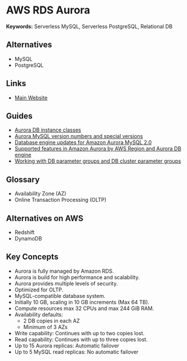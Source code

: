 # AWS RDS Aurora

**Keywords:** Serverless MySQL, Serverless PostgreSQL, Relational DB

<!--
https://www.stefanproell.at/posts/2020-08-18-ubuntu20-04-01-mysql5.6/

https://app.pluralsight.com/library/courses/amazon-aurora-best-practices/table-of-contents
https://app.pluralsight.com/library/courses/administering-amazon-aurora-amazon-rds/table-of-contents
https://app.pluralsight.com/library/courses/querying-data-aws-databases/table-of-contents

https://www.linkedin.com/learning/amazon-web-services-data-services-2/scalable-data-solutions-on-aws
https://www.linkedin.com/learning/aws-certified-database-specialty-dbs-c01-1-introduction-and-services/aws-database-specialty-recommended-knowledge
https://www.linkedin.com/learning/aws-certified-solutions-architect-associate-saa-c02-8-databases/database-types
-->

## Alternatives

- MySQL
- PostgreSQL

## Links

- [Main Website](https://aws.amazon.com/rds/aurora/)

## Guides

- [Aurora DB instance classes](https://docs.aws.amazon.com/AmazonRDS/latest/AuroraUserGuide/Concepts.DBInstanceClass.html)
- [Aurora MySQL version numbers and special versions](https://docs.aws.amazon.com/AmazonRDS/latest/AuroraUserGuide/AuroraMySQL.Updates.Versions.html)
- [Database engine updates for Amazon Aurora MySQL 2.0](https://docs.aws.amazon.com/AmazonRDS/latest/AuroraUserGuide/AuroraMySQL.Updates.20Updates.html)
- [Supported features in Amazon Aurora by AWS Region and Aurora DB engine](https://docs.aws.amazon.com/AmazonRDS/latest/AuroraUserGuide/Concepts.AuroraFeaturesRegionsDBEngines.grids.html)
- [Working with DB parameter groups and DB cluster parameter groups](https://docs.aws.amazon.com/AmazonRDS/latest/AuroraUserGuide/USER_WorkingWithParamGroups.html)

## Glossary

- Availability Zone (AZ)
- Online Transaction Processing (OLTP)

## Alternatives on AWS

- Redshift
- DynamoDB

## Key Concepts

- Aurora is fully managed by Amazon RDS.
- Aurora is build for high performance and scalability.
- Aurora provides multiple levels of security.
- Optimized for OLTP.
- MySQL-compatible database system.
- Initially 10 GB, scaling in 10 GB increments (Max 64 TB).
- Compute resources max 32 CPUs and max 244 GiB RAM.
- Availability defaults:
  - 2 DB copies in each AZ
  - Minimum of 3 AZs
- Write capability: Continues with up to two copies lost.
- Read capability: Continues with up to three copies lost.
- Up to 15 Aurora replicas: Automatic failover
- Up to 5 MySQL read replicas: No automatic failover

<!-- ##

- Instance hosting the database
- On-demand Instance
- Reserved Instance
- Serverless
- Storage and I/O consumed -->
